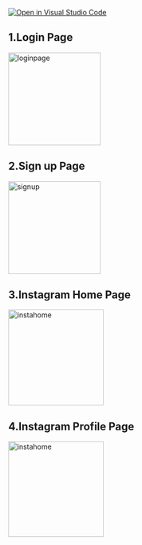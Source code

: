 [![Open in Visual Studio Code](https://classroom.github.com/assets/open-in-vscode-f059dc9a6f8d3a56e377f745f24479a46679e63a5d9fe6f495e02850cd0d8118.svg)](https://classroom.github.com/online_ide?assignment_repo_id=7284275&assignment_repo_type=AssignmentRepo)
## 1.Login Page
<img width="185" alt="loginpage" src="https://user-images.githubusercontent.com/41037355/157673603-fe740e06-f802-4861-9df5-2a5184da5ff3.png">

## 2.Sign up Page
<img width="185" alt="signup" src="https://user-images.githubusercontent.com/41037355/157673854-db3e75ed-8937-432e-8f5d-dbb7372d4ecf.png">

## 3.Instagram Home Page
<img width="191" alt="instahome" src="https://user-images.githubusercontent.com/41037355/157674060-ebbfe7ba-d297-4c16-a6bc-ed49ef6a7854.png">

## 4.Instagram Profile Page
<img width="191" alt="instahome" src="https://user-images.githubusercontent.com/41037355/157674060-ebbfe7ba-d297-4c16-a6bc-ed49ef6a7854.png">
